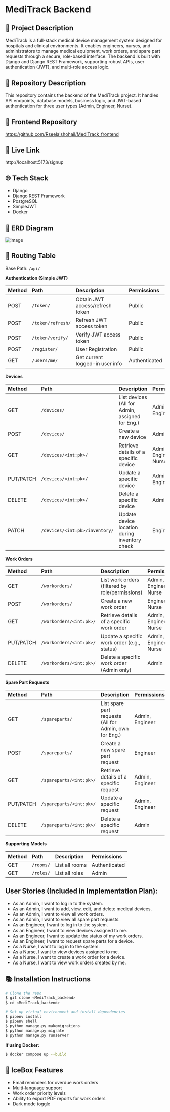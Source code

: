 # MediTrack Backend 

## 🌟 Project Description

MediTrack is a full-stack medical device management system designed for hospitals and clinical environments. It enables engineers, nurses, and administrators to manage medical equipment, work orders, and spare part requests through a secure, role-based interface. The backend is built with Django and Django REST Framework, supporting robust APIs, user authentication (JWT), and multi-role access logic.

## 🔹 Repository Description

This repository contains the backend of the MediTrack project. It handles API endpoints, database models, business logic, and JWT-based authentication for three user types (Admin, Engineer, Nurse).

## 📄 Frontend Repository

https://github.com/Rseelalshohail/MediTrack_frontend

## 🤖 Live Link

http://localhost:5173/signup

## 🌐 Tech Stack

- Django  
- Django REST Framework  
- PostgreSQL  
- SimpleJWT  
- Docker

## 📄 ERD Diagram

![image](https://github.com/user-attachments/assets/3cc93460-5461-4126-baca-de419817748a)

## 📄 Routing Table

Base Path: `/api/`

**Authentication (Simple JWT)**

| Method | Path                 | Description                       | Permissions      |
| :----- | :------------------- | :-------------------------------- | :--------------- |
| POST   | `/token/`            | Obtain JWT access/refresh token   | Public           |
| POST   | `/token/refresh/`    | Refresh JWT access token          | Public           |
| POST   | `/token/verify/`     | Verify JWT access token           | Public           |
| POST   | `/register/`         | User Registration                 | Public           |
| GET    | `/users/me/`         | Get current logged-in user info   | Authenticated    |

**Devices**

| Method      | Path                      | Description                                       | Permissions              |
| :---------- | :------------------------ | :------------------------------------------------ | :----------------------- |
| GET         | `/devices/`               | List devices (All for Admin, assigned for Eng.)   | Admin, Engineer          |
| POST        | `/devices/`               | Create a new device                               | Admin                    |
| GET         | `/devices/<int:pk>/`      | Retrieve details of a specific device             | Admin, Engineer, Nurse   |
| PUT/PATCH   | `/devices/<int:pk>/`      | Update a specific device                          | Admin, Engineer          |
| DELETE      | `/devices/<int:pk>/`      | Delete a specific device                          | Admin                    |
| PATCH       | `/devices/<int:pk>/inventory/` | Update device location during inventory check     | Engineer                 |

**Work Orders**

| Method      | Path                      | Description                                       | Permissions              |
| :---------- | :------------------------ | :------------------------------------------------ | :----------------------- |
| GET         | `/workorders/`            | List work orders (filtered by role/permissions)   | Admin, Engineer, Nurse   |
| POST        | `/workorders/`            | Create a new work order                           | Engineer, Nurse          |
| GET         | `/workorders/<int:pk>/`   | Retrieve details of a specific work order         | Admin, Engineer, Nurse   |
| PUT/PATCH   | `/workorders/<int:pk>/`   | Update a specific work order (e.g., status)       | Admin, Engineer, Nurse   |
| DELETE      | `/workorders/<int:pk>/`   | Delete a specific work order (Admin only)         | Admin                    |

**Spare Part Requests**

| Method      | Path                      | Description                                       | Permissions              |
| :---------- | :------------------------ | :------------------------------------------------ | :----------------------- |
| GET         | `/spareparts/`            | List spare part requests (All for Admin, own for Eng.) | Admin, Engineer          |
| POST        | `/spareparts/`            | Create a new spare part request                   | Engineer                 |
| GET         | `/spareparts/<int:pk>/`   | Retrieve details of a specific request            | Admin, Engineer          |
| PUT/PATCH   | `/spareparts/<int:pk>/`   | Update a specific request                         | Admin, Engineer          |
| DELETE      | `/spareparts/<int:pk>/`   | Delete a specific request                         | Admin                    |

**Supporting Models**

| Method | Path             | Description         | Permissions   |
| :----- | :--------------- | :------------------ | :------------ |
| GET    | `/rooms/`        | List all rooms      | Authenticated |
| GET    | `/roles/`        | List all roles      | Admin         |


## User Stories (Included in Implementation Plan):
- As an Admin, I want to log in to the system.
- As an Admin, I want to add, view, edit, and delete medical devices.
- As an Admin, I want to view all work orders.
- As an Admin, I want to view all spare part requests.
- As an Engineer, I want to log in to the system.
- As an Engineer, I want to view devices assigned to me.
- As an Engineer, I want to update the status of my work orders.
- As an Engineer, I want to request spare parts for a device.
- As a Nurse, I want to log in to the system.
- As a Nurse, I want to view devices assigned to me.
- As a Nurse, I want to create a work order for a device.
- As a Nurse, I want to view work orders created by me.

## 📚 Installation Instructions

```bash
# Clone the repo
$ git clone <MediTrack_backend>
$ cd <MediTrack_backend>

# Set up virtual environment and install dependencies
$ pipenv install
$ pipenv shell
$ python manage.py makemigrations
$ python manage.py migrate
$ python manage.py runserver
```

**If using Docker:**

```bash
$ docker compose up --build
```

## 🧊 IceBox Features

- Email reminders for overdue work orders  
- Multi-language support
- Work order priority levels
- Ability to export PDF reports for work orders  
- Dark mode toggle